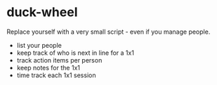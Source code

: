 # duck-wheel

Replace yourself with a very small script - even if you manage people.
* list your people
* keep track of who is next in line for a 1x1
* track action items per person
* keep notes for the 1x1
* time track each 1x1 session


